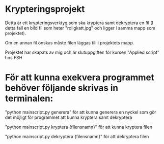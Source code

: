 # Krypteringsprojekt

Detta är ett krypteringsverktyg som ska kryptera samt dekryptera en fil (I detta fall en bild fil som heter "roligkatt.jpg" och ligger i samma mapp som projektet).

Om en annan fil önskas måste filen läggas till i projektets mapp.

Projektet har skapats av mig och är slutuppgiften för kursen "Applied script" hos FSH

# För att kunna exekvera programmet behöver följande skrivas in terminalen:

"python mainscript.py generera" för att kunna generera en nyckel som gör det möjligt för programmet att kunna kryptera samt dekryptera

"python mainscript.py kryptera {filensnamn}" för att kunna kryptera filen

"python mainscript.py dekryptera {filensnamn}" för att dekryptera filen
